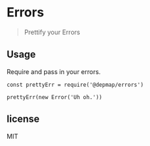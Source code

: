 # Errors
> Prettify your Errors

## Usage
Require and pass in your errors.
```
const prettyErr = require('@depmap/errors')

prettyErr(new Error('Uh oh.'))
```

## license
MIT
